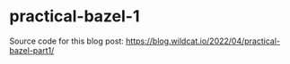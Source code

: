 # practical-bazel-1

Source code for this blog post: <https://blog.wildcat.io/2022/04/practical-bazel-part1/>


